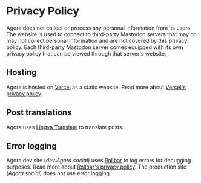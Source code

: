 # Privacy Policy

Agora does not collect or process any personal information from its users. The website is used to connect to third-party Mastodon servers that may or may not collect personal information and are not covered by this privacy policy. Each third-party Mastodon server comes equipped with its own privacy policy that can be viewed through that server's website.

## Hosting

Agora is hosted on [Vercel](https://vercel.com) as a static website. Read more about [Vercel's privacy policy](https://vercel.com/legal/privacy-policy).

## Post translations

Agora uses [Lingva Translate](https://github.com/thedaviddelta/lingva-translate) to translate posts.

## Error logging

Agora dev site (*dev.Agora.social*) uses [Rollbar](https://rollbar.com/) to log errors for debugging purposes. Read more about [Rollbar's privacy policy](https://rollbar.com/privacy/). The production site (*Agora.social*) does not use error logging.
